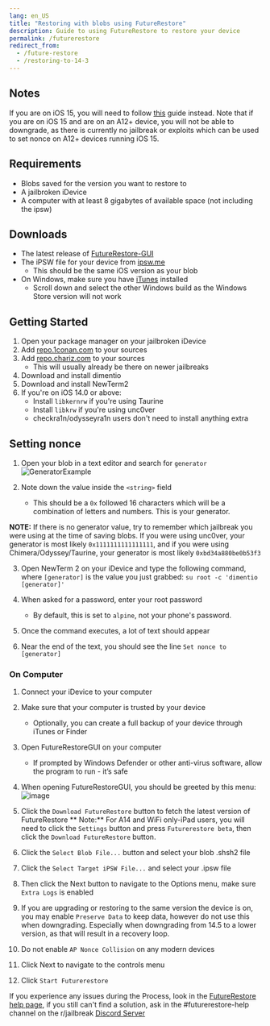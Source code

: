 ```yaml
---
lang: en_US
title: "Restoring with blobs using FutureRestore"
description: Guide to using FutureRestore to restore your device 
permalink: /futurerestore
redirect_from:
  - /future-restore
  - /restoring-to-14-3
---
```

## Notes
If you are on iOS 15, you will need to follow [this](https://gist.github.com/nyuszika7h/aac55c97f7925cddcf5ec3167f85dfe8) guide instead. Note that if you are on iOS 15 and are on an A12+ device, you will not be able to downgrade, as there is currently no jailbreak or exploits which can be used to set nonce on A12+ devices running iOS 15.
## Requirements

- Blobs saved for the version you want to restore to
- A jailbroken iDevice
- A computer with at least 8 gigabytes of available space (not including the ipsw)

## Downloads

- The latest release of [FutureRestore-GUI](https://github.com/CoocooFroggy/FutureRestore-GUI/releases)
- The iPSW file for your device from [ipsw.me](https://ipsw.me)
  - This should be the same iOS version as your blob
- On Windows, make sure you have [iTunes](https://www.apple.com/itunes/) installed
  - Scroll down and select the other Windows build as the Windows Store version will not work

## Getting Started

1. Open your package manager on your jailbroken iDevice
1. Add [repo.1conan.com](https://repo.1conan.com) to your sources
1. Add [repo.chariz.com](https://repo.chariz.com) to your sources
    - This will usually already be there on newer jailbreaks
1. Download and install dimentio
1. Download and install NewTerm2
1. If you're on iOS 14.0 or above:
    - Install `libkernrw` if you're using Taurine
    - Install `libkrw` if you're using unc0ver
    - checkra1n/odysseyra1n users don't need to install anything extra

## Setting nonce

1. Open your blob in a text editor and search for `generator`
   ![GeneratorExample](https://user-images.githubusercontent.com/48022799/117004373-aa0b6700-acee-11eb-8a70-c488163e349b.jpeg) 

1. Note down the value inside the `<string>` field
    - This should be a `0x` followed 16 characters which will be a combination of letters and numbers. This is your generator.

**NOTE:** If there is no generator value, try to remember which jailbreak you were using at the time of saving blobs. If you were using unc0ver, your generator is most likely `0x1111111111111111`, and if you were using Chimera/Odyssey/Taurine, your generator is most likely `0xbd34a880be0b53f3`

3. Open NewTerm 2 on your iDevice and type the following command, where `[generator]` is the value you just grabbed: `su root -c 'dimentio [generator]'`
    
1. When asked for a password, enter your root password
    - By default, this is set to `alpine`, not your phone's password.
1. Once the command executes, a lot of text should appear
1. Near the end of the text, you should see the line `Set nonce to [generator]`
 
### On Computer 
1. Connect your iDevice to your computer
1. Make sure that your computer is trusted by your device
    - Optionally, you can create a full backup of your device through iTunes or Finder
1. Open FutureRestoreGUI on your computer
    - If prompted by Windows Defender or other anti-virus software, allow the program to run - it’s safe
1. When opening FutureRestoreGUI, you should be greeted by this menu:
![image](https://user-images.githubusercontent.com/48022799/126875170-142c9d15-8bd3-420e-bd59-18a6df8fc6eb.png)

1. Click the `Download FutureRestore` button to fetch the latest version of FutureRestore
** Note:** For A14 and WiFi only-iPad users, you will need to click the `Settings` button and press `Futurerestore beta`, then click the `Download FutureRestore` button.
1. Click the `Select Blob File...` button and select your blob .shsh2 file
1. Click the `Select Target iPSW File...` and select your .ipsw file
1. Then click the Next button to navigate to the Options menu, make sure `Extra Logs` is enabled
1. If you are upgrading or restoring to the same version the device is on, you may enable `Preserve Data` to keep data, however do not use this when downgrading. Especially when downgrading from 14.5 to a lower version, as that will result in a recovery loop.
1. Do not enable `AP Nonce Collision` on any modern devices
1. Click Next to navigate to the controls menu
1. Click `Start Futurerestore`

If you experience any issues during the Process, look in the [FutureRestore help page](https://ios.cfw.guide/FutureRestoreHelp), if you still can't find a solution, ask in the #futurerestore-help channel on the r/jailbreak [Discord Server](https://discord.gg/9apvC4C3CC)
